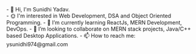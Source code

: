 
<!--
**5487suni/5487suni** is a ✨ _special_ ✨ repository because its `README.md` (this file) appears on your GitHub profile.

Here are some ideas to get you started: --!>
- 👋 Hi, I'm Sunidhi Yadav.<br>
- 🌞 I'm interested in Web Development, DSA and Object Oriented Programming.
- 🌱 I’m currently learning ReactJs, MERN Development, DevOps.
- 👯 I’m looking to collaborate on MERN stack projects, Java/C++ based Desktop Applications.
- 📫 How to reach me: ysunidhi974@gmail.com

